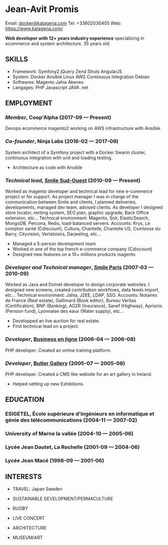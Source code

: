 Jean-Avit Promis
============
Email: docker@katagena.com
Tel: +33602030405
Web: https://www.katagena.com/

**Web developer with 12+ years industry experience** specializing in ecommerce and system architecture. 35 years old.

## SKILLS

  - Framework: Symfony2 jQuery Zend Struts AngularJS 
  - System: Docker Ansible Linux AWS Continuous Integration Debian 
  - Softwares: Magento Jahia Akeneo 
  - Langages: PHP Javascript JAVA .net 

## EMPLOYMENT

### *Member*, Coop'Alpha (2017-09 — Present)

Devops ecommerce magento2 working on AWS infrastructure with Ansible.

### *Co-founder*, Ninja Labs (2016-02 — 2017-09)

System architect of a Symfony project with a Docker Swarm cluster, continuous integration with unit and loading testing.
  - Architecture as code with Ansible

### *Technical lead*, [Smile Sud-Ouest](http://www.smile.fr/) (2010-09 — Present)

Worked as magento developer and technical lead for new e-commerce project or for support. As project manager I was in charge of the communication between Smile and clients, I planned deliveries, developments, managed dev team, advised clients. As developer I designed store locator, renting system, SEO plan, graphic upgrade, Back Office extension, etc... Technical environment: Magento, Solr, ElasticSearch, MongoDB, Percona, Redis, load-balanced servers. Accounts: Krys, Le comptoir santé (Cdiscount), Cultura, Chantelle, Chantelle US, Comtesse du Barry, Cityvision, Vertsloisirs, Darjeeling, etc...
  - Managed a 5-person development team
  - Worked in one of the top french e-commerce company (Cdiscount)
  - Designed new features on a 10+ millions products magento

### *Developer and Technical manager*, [Smile Paris](http://www.smile.fr/) (2007-03 — 2010-09)

Worked as Java and Dotnet developer to design corporate websites. I designed new screens, created contribution workflows, data feeds import, etc... Technical environment: Jahia, J2EE, LDAP, SSO. Accounts: Notaires de France (Real estate), Gallimard (Book editor), Bureau Veritas (Certification), BNP (Banking), AG2R (Insurance), Sanef (Highway), Aprionis (Pension fund), Lyonnaise des eaux (Water supply), etc...
  - Developped an live auction for real estate.
  - First technical lead on a project.

### *Developer*, [Business en ligne](http://www.businessenligne.fr/) (2006-04 — 2006-08)

PHP developer. Created an online training platform.

### *Developer*, [Butler Gallery](http://www.butlergallery.com/) (2005-07 — 2005-08)

PHP developer. Created a CMS like website for an art gallery in Ireland.
  - Helped setting up new Exhibitions.




## EDUCATION

### ESIGETEL, École supérieure d'ingénieurs en informatique et génie des télécommunications (2004-11 — 2007-02)



### University of Marne la vallée (2004-10 — 2005-06)



### Lycée Jean Dautet, La Rochelle (2001-09 — 2004-06)



### Lycée Jean Macé (1998-09 — 2001-06)












## INTERESTS

- TRAVEL: Japan Sweden 

- SUSTAINABLE DEVELOPMENT/PERMACULTURE

- RUGBY

- LIVE CONCERT

- ARCHITECTURE

- MUSEUM/ART


